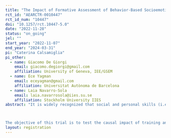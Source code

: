 ```yaml
---
title: "The Impact of Formative Assessment of Behavior-Based Socioemotional Skills on Students' Outcomes in the Short and Long Run "
rct_id: "AEARCTR-0010447"
rct_id_num: "10447"
doi: "10.1257/rct.10447-5.0"
date: "2022-11-28"
status: "on_going"
jel: ""
start_year: "2022-11-07"
end_year: "2024-03-31"
pi: "Caterina Calsamiglia"
pi_other:
  - name: Giacomo De Giorgi
    email: giacomo.degiorgi@gmail.com
    affiliation: University of Geneva, IEE/GSEM
  - name: Ece Yagman
    email: eceyagman@gmail.com
    affiliation: Universitat Autònoma de Barcelona
  - name: Laia Navarro-Sola
    email: laia.navarrosola@iies.su.se
    affiliation: Stockholm University IIES
abstract: "It is widely recognized that social and personal skills (i.e., perseverance, motivation, teamwork, etc.) are highly predictive of life achievements and long-term well-being, such as lower levels of school dropout, physical and mental health issues, and conflict. It is also well established that a comprehensive integration of these non-cognitive skills in the educational curriculum is essential to make lifetime progress.

The objective of this trial is to test the causal impact of training and mentoring teachers to integrate formative assessment of socioemotional skills in the classroom with the help of digital tools on students’ academic and non-cognitive outcomes.  Formative assessment by the trained teachers involves the observation, recording, and provision of feedback on a specific set of behaviors, the so-called Pentabilities, that characterize socioemotional skills in active classroom environments. The teachers are given 5-6 months to implement the intervention. The trial involves 40 Catalan secondary schools that mainly serve at-risk populations."
layout: registration
---
```


